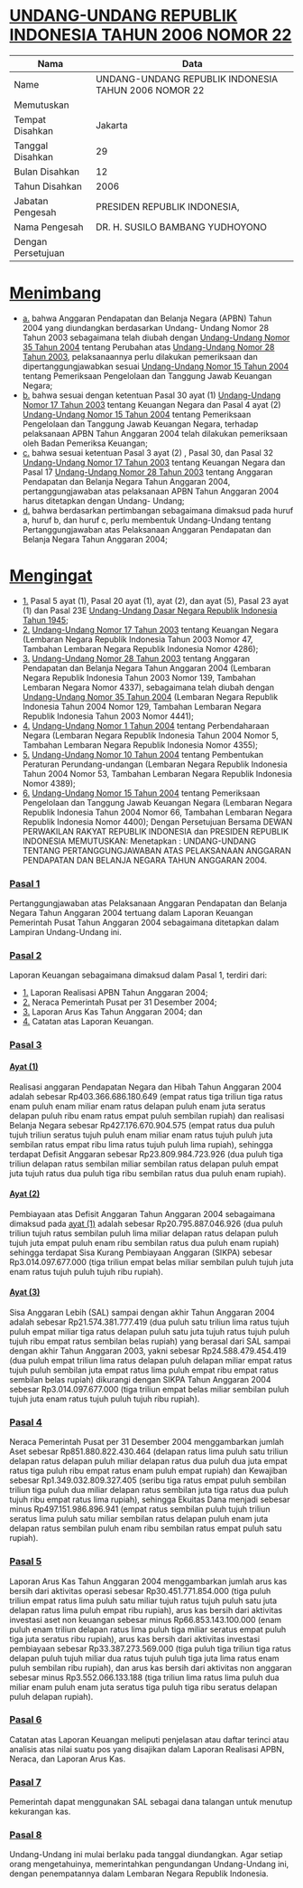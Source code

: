 # [UNDANG-UNDANG REPUBLIK INDONESIA TAHUN 2006 NOMOR 22](http://example.org/legal/document/uu/2006/22)

| Nama | Data |
| ------ | ----- |
|Name|UNDANG-UNDANG REPUBLIK INDONESIA TAHUN 2006 NOMOR 22|
|Memutuskan||
|Tempat Disahkan|Jakarta|
|Tanggal Disahkan|29|
|Bulan Disahkan|12|
|Tahun Disahkan|2006|
|Jabatan Pengesah|PRESIDEN REPUBLIK INDONESIA,|
|Nama Pengesah|DR. H. SUSILO BAMBANG YUDHOYONO|
|Dengan Persetujuan||
# [Menimbang](http://example.org/legal/document/uu/2006/22/menimbang)

* [a.](http://example.org/legal/document/uu/2006/22/menimbang/point/a) bahwa Anggaran Pendapatan dan Belanja Negara (APBN) Tahun 2004 yang diundangkan berdasarkan Undang- Undang Nomor 28 Tahun 2003 sebagaimana telah diubah dengan [Undang-Undang Nomor 35 Tahun 2004](http://example.org/legal/document/uu/2004/35) tentang Perubahan atas [Undang-Undang Nomor 28 Tahun 2003](http://example.org/legal/document/uu/2003/28), pelaksanaannya perlu dilakukan pemeriksaan dan dipertanggungjawabkan sesuai [Undang-Undang Nomor 15 Tahun 2004](http://example.org/legal/document/uu/2004/15) tentang Pemeriksaan Pengelolaan dan Tanggung Jawab Keuangan Negara;
* [b.](http://example.org/legal/document/uu/2006/22/menimbang/point/b) bahwa sesuai dengan ketentuan Pasal 30 ayat (1) [Undang-Undang Nomor 17 Tahun 2003](http://example.org/legal/document/uu/2003/17) tentang Keuangan Negara dan Pasal 4 ayat (2) [Undang-Undang Nomor 15 Tahun 2004](http://example.org/legal/document/uu/2004/15) tentang Pemeriksaan Pengelolaan dan Tanggung Jawab Keuangan Negara, terhadap pelaksanaan APBN Tahun Anggaran 2004 telah dilakukan pemeriksaan oleh Badan Pemeriksa Keuangan;
* [c.](http://example.org/legal/document/uu/2006/22/menimbang/point/c) bahwa sesuai ketentuan Pasal 3 ayat (2) , Pasal 30, dan Pasal 32 [Undang-Undang Nomor 17 Tahun 2003](http://example.org/legal/document/uu/2003/17) tentang Keuangan Negara dan Pasal 17 [Undang-Undang Nomor 28 Tahun 2003](http://example.org/legal/document/uu/2003/28) tentang Anggaran Pendapatan dan Belanja Negara Tahun Anggaran 2004, pertanggungjawaban atas pelaksanaan APBN Tahun Anggaran 2004 harus ditetapkan dengan Undang- Undang;
* [d.](http://example.org/legal/document/uu/2006/22/menimbang/point/d) bahwa berdasarkan pertimbangan sebagaimana dimaksud pada huruf a, huruf b, dan huruf c, perlu membentuk Undang-Undang tentang Pertanggungjawaban atas Pelaksanaan Anggaran Pendapatan dan Belanja Negara Tahun Anggaran 2004;
# [Mengingat](http://example.org/legal/document/uu/2006/22/mengingat)

* [1.](http://example.org/legal/document/uu/2006/22/mengingat/point/0001) Pasal 5 ayat (1), Pasal 20 ayat (1), ayat (2), dan ayat (5), Pasal 23 ayat (1) dan Pasal 23E [Undang-Undang Dasar Negara Republik Indonesia Tahun 1945](http://example.org/legal/document/uu);
* [2.](http://example.org/legal/document/uu/2006/22/mengingat/point/0002) [Undang-Undang Nomor 17 Tahun 2003](http://example.org/legal/document/uu/2003/17) tentang Keuangan Negara (Lembaran Negara Republik Indonesia Tahun 2003 Nomor 47, Tambahan Lembaran Negara Republik Indonesia Nomor 4286);
* [3.](http://example.org/legal/document/uu/2006/22/mengingat/point/0003) [Undang-Undang Nomor 28 Tahun 2003](http://example.org/legal/document/uu/2003/28) tentang Anggaran Pendapatan dan Belanja Negara Tahun Anggaran 2004 (Lembaran Negara Republik Indonesia Tahun 2003 Nomor 139, Tambahan Lembaran Negara Nomor 4337), sebagaimana telah diubah dengan [Undang-Undang Nomor 35 Tahun 2004](http://example.org/legal/document/uu/2004/35) (Lembaran Negara Republik Indonesia Tahun 2004 Nomor 129, Tambahan Lembaran Negara Republik Indonesia Tahun 2003 Nomor 4441);
* [4.](http://example.org/legal/document/uu/2006/22/mengingat/point/0004) [Undang-Undang Nomor 1 Tahun 2004](http://example.org/legal/document/uu/2004/1) tentang Perbendaharaan Negara (Lembaran Negara Republik Indonesia Tahun 2004 Nomor 5, Tambahan Lembaran Negara Republik Indonesia Nomor 4355);
* [5.](http://example.org/legal/document/uu/2006/22/mengingat/point/0005) [Undang-Undang Nomor 10 Tahun 2004](http://example.org/legal/document/uu/2004/10) tentang Pembentukan Peraturan Perundang-undangan (Lembaran Negara Republik Indonesia Tahun 2004 Nomor 53, Tambahan Lembaran Negara Republik Indonesia Nomor 4389);
* [6.](http://example.org/legal/document/uu/2006/22/mengingat/point/0006) [Undang-Undang Nomor 15 Tahun 2004](http://example.org/legal/document/uu/2004/15) tentang Pemeriksaan Pengelolaan dan Tanggung Jawab Keuangan Negara (Lembaran Negara Republik Indonesia Tahun 2004 Nomor 66, Tambahan Lembaran Negara Republik Indonesia Nomor 4400); Dengan Persetujuan Bersama DEWAN PERWAKILAN RAKYAT REPUBLIK INDONESIA dan PRESIDEN REPUBLIK INDONESIA MEMUTUSKAN: Menetapkan : UNDANG-UNDANG TENTANG PERTANGGUNGJAWABAN ATAS PELAKSANAAN ANGGARAN PENDAPATAN DAN BELANJA NEGARA TAHUN ANGGARAN 2004.

### [Pasal 1](http://example.org/legal/document/uu/2006/22/pasal/0001)
Pertanggungjawaban atas Pelaksanaan Anggaran Pendapatan dan Belanja Negara Tahun Anggaran 2004 tertuang dalam Laporan Keuangan Pemerintah Pusat Tahun Anggaran 2004 sebagaimana ditetapkan dalam Lampiran Undang-Undang ini.


### [Pasal 2](http://example.org/legal/document/uu/2006/22/pasal/0002)
Laporan Keuangan sebagaimana dimaksud dalam Pasal 1, terdiri dari:
* [1.](http://example.org/legal/document/uu/2006/22/pasal/0002/version/20061229/point/0001) Laporan Realisasi APBN Tahun Anggaran 2004;
* [2.](http://example.org/legal/document/uu/2006/22/pasal/0002/version/20061229/point/0002) Neraca Pemerintah Pusat per 31 Desember 2004;
* [3.](http://example.org/legal/document/uu/2006/22/pasal/0002/version/20061229/point/0003) Laporan Arus Kas Tahun Anggaran 2004; dan
* [4.](http://example.org/legal/document/uu/2006/22/pasal/0002/version/20061229/point/0004) Catatan atas Laporan Keuangan.


### [Pasal 3](http://example.org/legal/document/uu/2006/22/pasal/0003)

#### [Ayat (1)](http://example.org/legal/document/uu/2006/22/pasal/0003/version/20061229/ayat/0001)
Realisasi anggaran Pendapatan Negara dan Hibah Tahun Anggaran 2004 adalah sebesar Rp403.366.686.180.649 (empat ratus tiga triliun tiga ratus enam puluh enam miliar enam ratus delapan puluh enam juta seratus delapan puluh ribu enam ratus empat puluh sembilan rupiah) dan realisasi Belanja Negara sebesar Rp427.176.670.904.575 (empat ratus dua puluh tujuh triliun seratus tujuh puluh enam miliar enam ratus tujuh puluh juta sembilan ratus empat ribu lima ratus tujuh puluh lima rupiah), sehingga terdapat Defisit Anggaran sebesar Rp23.809.984.723.926 (dua puluh tiga triliun delapan ratus sembilan miliar sembilan ratus delapan puluh empat juta tujuh ratus dua puluh tiga ribu sembilan ratus dua puluh enam rupiah).

#### [Ayat (2)](http://example.org/legal/document/uu/2006/22/pasal/0003/version/20061229/ayat/0002)
Pembiayaan atas Defisit Anggaran Tahun Anggaran 2004 sebagaimana dimaksud pada [ayat (1)](http://example.org/legal/document/uu/2006/22/pasal/0003/version/20061229/ayat/0001) adalah sebesar Rp20.795.887.046.926 (dua puluh triliun tujuh ratus sembilan puluh lima miliar delapan ratus delapan puluh tujuh juta empat puluh enam ribu sembilan ratus dua puluh enam rupiah) sehingga terdapat Sisa Kurang Pembiayaan Anggaran (SIKPA) sebesar Rp3.014.097.677.000 (tiga triliun empat belas miliar sembilan puluh tujuh juta enam ratus tujuh puluh tujuh ribu rupiah).

#### [Ayat (3)](http://example.org/legal/document/uu/2006/22/pasal/0003/version/20061229/ayat/0003)
Sisa Anggaran Lebih (SAL) sampai dengan akhir Tahun Anggaran 2004 adalah sebesar Rp21.574.381.777.419 (dua puluh satu triliun lima ratus tujuh puluh empat miliar tiga ratus delapan puluh satu juta tujuh ratus tujuh puluh tujuh ribu empat ratus sembilan belas rupiah) yang berasal dari SAL sampai dengan akhir Tahun Anggaran 2003, yakni sebesar Rp24.588.479.454.419 (dua puluh empat triliun lima ratus delapan puluh delapan miliar empat ratus tujuh puluh sembilan juta empat ratus lima puluh empat ribu empat ratus sembilan belas rupiah) dikurangi dengan SIKPA Tahun Anggaran 2004 sebesar Rp3.014.097.677.000 (tiga triliun empat belas miliar sembilan puluh tujuh juta enam ratus tujuh puluh tujuh ribu rupiah).


### [Pasal 4](http://example.org/legal/document/uu/2006/22/pasal/0004)
Neraca Pemerintah Pusat per 31 Desember 2004 menggambarkan jumlah Aset sebesar Rp851.880.822.430.464 (delapan ratus lima puluh satu triliun delapan ratus delapan puluh miliar delapan ratus dua puluh dua juta empat ratus tiga puluh ribu empat ratus enam puluh empat rupiah) dan Kewajiban sebesar Rp1.349.032.809.327.405 (seribu tiga ratus empat puluh sembilan triliun tiga puluh dua miliar delapan ratus sembilan juta tiga ratus dua puluh tujuh ribu empat ratus lima rupiah), sehingga Ekuitas Dana menjadi sebesar minus Rp497.151.986.896.941 (empat ratus sembilan puluh tujuh triliun seratus lima puluh satu miliar sembilan ratus delapan puluh enam juta delapan ratus sembilan puluh enam ribu sembilan ratus empat puluh satu rupiah).


### [Pasal 5](http://example.org/legal/document/uu/2006/22/pasal/0005)
Laporan Arus Kas Tahun Anggaran 2004 menggambarkan jumlah arus kas bersih dari aktivitas operasi sebesar Rp30.451.771.854.000 (tiga puluh triliun empat ratus lima puluh satu miliar tujuh ratus tujuh puluh satu juta delapan ratus lima puluh empat ribu rupiah), arus kas bersih dari aktivitas investasi aset non keuangan sebesar minus Rp66.853.143.100.000 (enam puluh enam triliun delapan ratus lima puluh tiga miliar seratus empat puluh tiga juta seratus ribu rupiah), arus kas bersih dari aktivitas investasi pembiayaan sebesar Rp33.387.273.569.000 (tiga puluh tiga triliun tiga ratus delapan puluh tujuh miliar dua ratus tujuh puluh tiga juta lima ratus enam puluh sembilan ribu rupiah), dan arus kas bersih dari aktivitas non anggaran sebesar minus Rp3.552.066.133.188 (tiga triliun lima ratus lima puluh dua miliar enam puluh enam juta seratus tiga puluh tiga ribu seratus delapan puluh delapan rupiah).


### [Pasal 6](http://example.org/legal/document/uu/2006/22/pasal/0006)
Catatan atas Laporan Keuangan meliputi penjelasan atau daftar terinci atau analisis atas nilai suatu pos yang disajikan dalam Laporan Realisasi APBN, Neraca, dan Laporan Arus Kas.


### [Pasal 7](http://example.org/legal/document/uu/2006/22/pasal/0007)
Pemerintah dapat menggunakan SAL sebagai dana talangan untuk menutup kekurangan kas.


### [Pasal 8](http://example.org/legal/document/uu/2006/22/pasal/0008)
Undang-Undang ini mulai berlaku pada tanggal diundangkan. Agar setiap orang mengetahuinya, memerintahkan pengundangan Undang-Undang ini, dengan penempatannya dalam Lembaran Negara Republik Indonesia.
